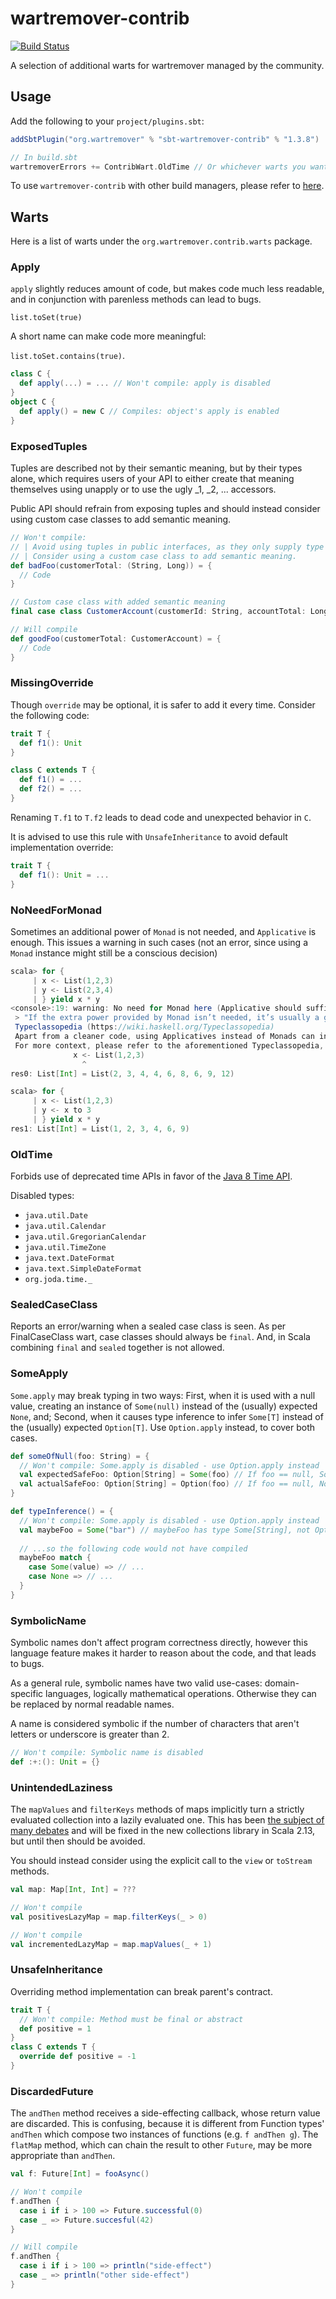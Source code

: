 # wartremover-contrib

[![Build Status](https://travis-ci.org/wartremover/wartremover-contrib.svg?branch=master)](https://travis-ci.org/wartremover/wartremover-contrib)

A selection of additional warts for wartremover managed by the community.

## Usage

Add the following to your `project/plugins.sbt`:

```scala
addSbtPlugin("org.wartremover" % "sbt-wartremover-contrib" % "1.3.8")
```

```scala
// In build.sbt
wartremoverErrors += ContribWart.OldTime // Or whichever warts you want to add
```

To use `wartremover-contrib` with other build managers, please refer to [here](other_ways.md).

## Warts

Here is a list of warts under the `org.wartremover.contrib.warts` package.

### Apply

`apply` slightly reduces amount of code, but makes code much less readable, and in conjunction with parenless methods can lead to bugs.

`list.toSet(true)`

A short name can make code more meaningful:

`list.toSet.contains(true)`.

```scala
class C {
  def apply(...) = ... // Won't compile: apply is disabled
}
object C {
  def apply() = new C // Compiles: object's apply is enabled
}
```

### ExposedTuples

Tuples are described not by their semantic meaning, but by their types alone, which requires users of your API to either create that meaning themselves using unapply or to use the ugly _1, _2, ... accessors.

Public API should refrain from exposing tuples and should instead consider using custom case classes to add semantic meaning.

```scala
// Won't compile:
// | Avoid using tuples in public interfaces, as they only supply type information.
// | Consider using a custom case class to add semantic meaning.
def badFoo(customerTotal: (String, Long)) = {
  // Code
}
```
```scala
// Custom case class with added semantic meaning
final case class CustomerAccount(customerId: String, accountTotal: Long)

// Will compile
def goodFoo(customerTotal: CustomerAccount) = {
  // Code
}
```

### MissingOverride

Though `override` may be optional, it is safer to add it every time.
Consider the following code:

```scala
trait T {
  def f1(): Unit
}

class C extends T {
  def f1() = ...
  def f2() = ...
}
```

Renaming `T.f1` to `T.f2` leads to dead code and unexpected behavior in `C`.

It is advised to use this rule with `UnsafeInheritance` to avoid default implementation override:

```scala
trait T {
  def f1(): Unit = ...
}
```

### NoNeedForMonad

Sometimes an additional power of `Monad` is not needed, and
`Applicative` is enough. This issues a warning in such cases
(not an error, since using a `Monad` instance might still be a conscious decision)

```scala
scala> for {
     | x <- List(1,2,3)
     | y <- List(2,3,4)
     | } yield x * y
<console>:19: warning: No need for Monad here (Applicative should suffice).
 > "If the extra power provided by Monad isn’t needed, it’s usually a good idea to use Applicative instead."
 Typeclassopedia (https://wiki.haskell.org/Typeclassopedia)
 Apart from a cleaner code, using Applicatives instead of Monads can in general case result in a more parallel code.
 For more context, please refer to the aforementioned Typeclassopedia, http://comonad.com/reader/2012/abstracting-with-applicatives/, or http://www.serpentine.com/blog/2008/02/06/the-basics-of-applicative-functors-put-to-practical-work/
              x <- List(1,2,3)
                ^
res0: List[Int] = List(2, 3, 4, 4, 6, 8, 6, 9, 12)

scala> for {
     | x <- List(1,2,3)
     | y <- x to 3
     | } yield x * y
res1: List[Int] = List(1, 2, 3, 4, 6, 9)
```

### OldTime

Forbids use of deprecated time APIs in favor of the [Java 8 Time API](https://docs.oracle.com/javase/8/docs/api/java/time/package-summary.html).

Disabled types:

* `java.util.Date`
* `java.util.Calendar`
* `java.util.GregorianCalendar`
* `java.util.TimeZone`
* `java.text.DateFormat`
* `java.text.SimpleDateFormat`
* `org.joda.time._`

### SealedCaseClass

Reports an error/warning when a sealed case class is seen. As per FinalCaseClass wart, case classes
should always be `final`. And, in Scala combining `final` and `sealed` together is not allowed.

### SomeApply

`Some.apply` may break typing in two ways: First, when it is used with a null value, creating an instance of `Some(null)` instead of the (usually) expected `None`, and; Second, when it causes type inference to infer `Some[T]` instead of the (usually) expected `Option[T]`. Use `Option.apply` instead, to cover both cases.

```scala
def someOfNull(foo: String) = {
  // Won't compile: Some.apply is disabled - use Option.apply instead
  val expectedSafeFoo: Option[String] = Some(foo) // If foo == null, Some(null)
  val actualSafeFoo: Option[String] = Option(foo) // If foo == null, None
}
```

```scala
def typeInference() = {
  // Won't compile: Some.apply is disabled - use Option.apply instead
  val maybeFoo = Some("bar") // maybeFoo has type Some[String], not Option[String]...
  
  // ...so the following code would not have compiled
  maybeFoo match {
    case Some(value) => // ...
    case None => // ...
  }
}
```

### SymbolicName

Symbolic names don't affect program correctness directly, however this language feature makes it harder to reason about the code, and that leads to bugs.

As a general rule, symbolic names have two valid use-cases: domain-specific languages, logically mathematical operations. Otherwise they can be replaced by normal readable names.

A name is considered symbolic if the number of characters that aren't letters or underscore is greater than 2.

```scala
// Won't compile: Symbolic name is disabled
def :+:(): Unit = {}
```

### UnintendedLaziness

The `mapValues` and `filterKeys` methods of maps implicitly turn a strictly evaluated collection into a lazily evaluated one.
This has been [the subject of many debates](https://issues.scala-lang.org/browse/SI-4776) and will be fixed in the new collections library in Scala 2.13, but until then should be avoided.

You should instead consider using the explicit call to the `view` or `toStream` methods. 

```scala
val map: Map[Int, Int] = ???

// Won't compile
val positivesLazyMap = map.filterKeys(_ > 0)

// Won't compile
val incrementedLazyMap = map.mapValues(_ + 1)
```

### UnsafeInheritance

Overriding method implementation can break parent's contract.
```scala
trait T {
  // Won't compile: Method must be final or abstract
  def positive = 1
}
class C extends T {
  override def positive = -1
}
```

### DiscardedFuture

The `andThen` method receives a side-effecting callback, whose return value are discarded.
This is confusing, because it is different from Function types' `andThen` which compose two instances of functions (e.g. `f andThen g`).
The `flatMap` method, which can chain the result to other `Future`, may be more appropriate than `andThen`.

```scala
val f: Future[Int] = fooAsync()

// Won't compile
f.andThen { 
  case i if i > 100 => Future.successful(0)
  case _ => Future.succesful(42)
}

// Will compile
f.andThen { 
  case i if i > 100 => println("side-effect")
  case _ => println("other side-effect")
}
```
